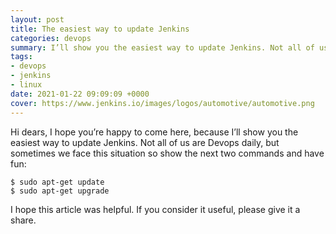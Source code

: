 ```yaml
---
layout: post
title: The easiest way to update Jenkins
categories: devops
summary: I’ll show you the easiest way to update Jenkins. Not all of us are Devops daily, but sometimes we face this situation so show the next two commands and have fun.
tags:
- devops
- jenkins
- linux
date: 2021-01-22 09:09:09 +0000
cover: https://www.jenkins.io/images/logos/automotive/automotive.png
---
```


Hi dears, I hope you’re happy to come here, because I’ll show you the easiest way to update Jenkins. Not all of us are Devops daily, but sometimes we face this situation so show the next two commands and have fun:

```
$ sudo apt-get update
$ sudo apt-get upgrade 
```

I hope this article was helpful. If you consider it useful, please give it a share.
